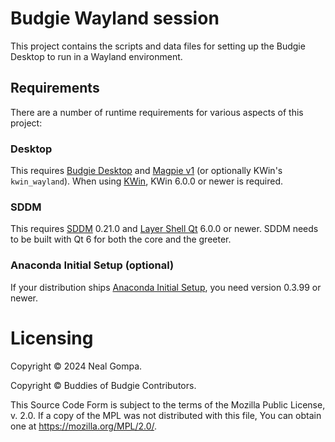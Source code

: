 # Budgie Wayland session

This project contains the scripts and data files for setting up the Budgie Desktop
to run in a Wayland environment.

## Requirements

There are a number of runtime requirements for various aspects of this project:

### Desktop

This requires [Budgie Desktop] and [Magpie v1] (or optionally KWin's `kwin_wayland`).
When using [KWin], KWin 6.0.0 or newer is required.

### SDDM

This requires [SDDM] 0.21.0 and [Layer Shell Qt] 6.0.0 or newer. SDDM needs to be built
with Qt 6 for both the core and the greeter.

### Anaconda Initial Setup (optional)

If your distribution ships [Anaconda Initial Setup], you need version 0.3.99 or newer.

# Licensing

Copyright © 2024 Neal Gompa.

Copyright © Buddies of Budgie Contributors.

This Source Code Form is subject to the terms of the Mozilla Public License, v. 2.0.
If a copy of the MPL was not distributed with this file, You can obtain one at
https://mozilla.org/MPL/2.0/.


[Budgie Desktop]: https://github.com/BuddiesOfBudgie/budgie-desktop
[Magpie v1]: https://github.com/BuddiesOfBudgie/magpie/tree/v1
[KWin]: https://invent.kde.org/plasma/kwin
[SDDM]: https://github.com/sddm/sddm
[Layer Shell Qt]: https://invent.kde.org/plasma/layer-shell-qt
[Anaconda Initial Setup]: https://github.com/rhinstaller/initial-setup
